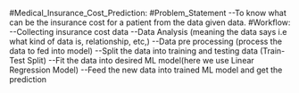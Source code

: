 #Medical_Insurance_Cost_Prediction:
#Problem_Statement
--To know what can be the insurance cost for a patient from the data given data.
#Workflow:
--Collecting insurance cost data
--Data Analysis (meaning the data says i.e what kind of data is, relationship, etc,)
--Data pre processing (process the data to fed into model)
--Split the data into training and testing data (Train-Test Split)
--Fit the data into desired ML model(here we use Linear Regression Model)
--Feed the new data into trained ML model and get the prediction

